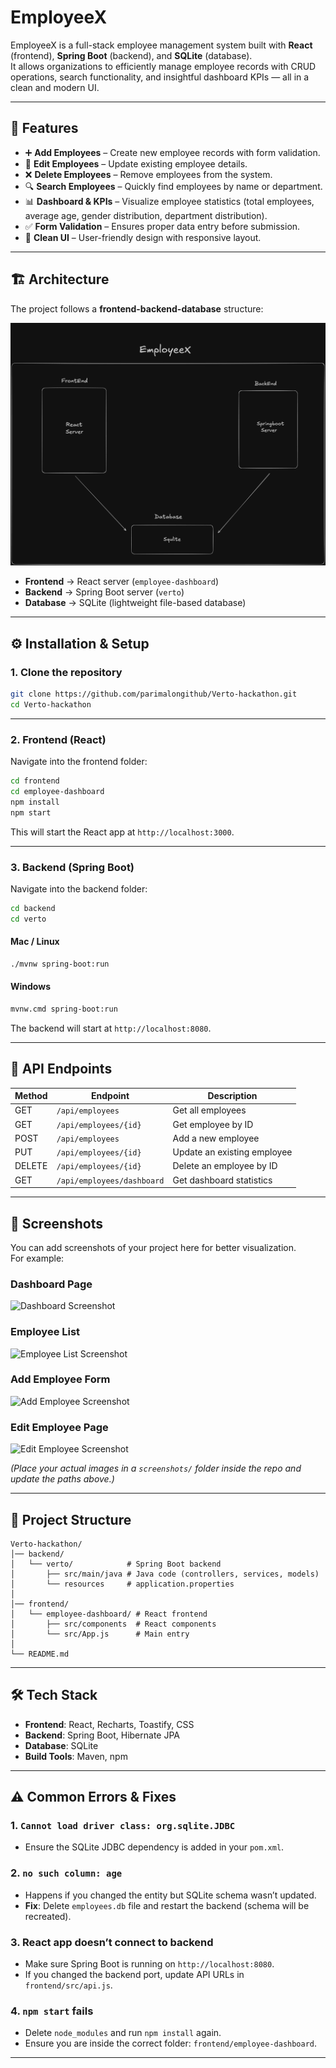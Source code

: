 # EmployeeX

EmployeeX is a full-stack employee management system built with **React** (frontend), **Spring Boot** (backend), and **SQLite** (database).  
It allows organizations to efficiently manage employee records with CRUD operations, search functionality, and insightful dashboard KPIs — all in a clean and modern UI.

---

## 📌 Features

- ➕ **Add Employees** – Create new employee records with form validation.  
- 📝 **Edit Employees** – Update existing employee details.  
- ❌ **Delete Employees** – Remove employees from the system.  
- 🔍 **Search Employees** – Quickly find employees by name or department.  
- 📊 **Dashboard & KPIs** – Visualize employee statistics (total employees, average age, gender distribution, department distribution).  
- ✅ **Form Validation** – Ensures proper data entry before submission.  
- 🎨 **Clean UI** – User-friendly design with responsive layout.

---

## 🏗️ Architecture

The project follows a **frontend-backend-database** structure:

![Architecture Diagram](architecture.png)

- **Frontend** → React server (`employee-dashboard`)  
- **Backend** → Spring Boot server (`verto`)  
- **Database** → SQLite (lightweight file-based database)

---

## ⚙️ Installation & Setup

### 1. Clone the repository

```bash
git clone https://github.com/parimalongithub/Verto-hackathon.git
cd Verto-hackathon
```

---

### 2. Frontend (React)

Navigate into the frontend folder:

```bash
cd frontend
cd employee-dashboard
npm install
npm start
```

This will start the React app at `http://localhost:3000`.

---

### 3. Backend (Spring Boot)

Navigate into the backend folder:

```bash
cd backend
cd verto
```

#### Mac / Linux

```bash
./mvnw spring-boot:run
```

#### Windows

```bash
mvnw.cmd spring-boot:run
```

The backend will start at `http://localhost:8080`.

---

## 🚀 API Endpoints

| Method | Endpoint                   | Description                |
|--------|----------------------------|----------------------------|
| GET    | `/api/employees`           | Get all employees          |
| GET    | `/api/employees/{id}`      | Get employee by ID         |
| POST   | `/api/employees`           | Add a new employee         |
| PUT    | `/api/employees/{id}`      | Update an existing employee|
| DELETE | `/api/employees/{id}`      | Delete an employee by ID   |
| GET    | `/api/employees/dashboard` | Get dashboard statistics   |

---

## 📸 Screenshots

You can add screenshots of your project here for better visualization.  
For example:  

### Dashboard Page
![Dashboard Screenshot](Dashboard)

### Employee List
![Employee List Screenshot](Employee_list)

### Add Employee Form
![Add Employee Screenshot](Addemployee)

### Edit Employee Page
![Edit Employee Screenshot](Editemployee)

*(Place your actual images in a `screenshots/` folder inside the repo and update the paths above.)*

---

## 📂 Project Structure

```
Verto-hackathon/
│── backend/
│   └── verto/            # Spring Boot backend
│       ├── src/main/java # Java code (controllers, services, models)
│       └── resources     # application.properties
│
│── frontend/
│   └── employee-dashboard/ # React frontend
│       ├── src/components  # React components
│       └── src/App.js      # Main entry
│
└── README.md
```

---

## 🛠️ Tech Stack

- **Frontend**: React, Recharts, Toastify, CSS  
- **Backend**: Spring Boot, Hibernate JPA  
- **Database**: SQLite  
- **Build Tools**: Maven, npm

---

## ⚠️ Common Errors & Fixes

### 1. `Cannot load driver class: org.sqlite.JDBC`
- Ensure the SQLite JDBC dependency is added in your `pom.xml`.

### 2. `no such column: age`
- Happens if you changed the entity but SQLite schema wasn’t updated.  
- **Fix**: Delete `employees.db` file and restart the backend (schema will be recreated).

### 3. React app doesn’t connect to backend
- Make sure Spring Boot is running on `http://localhost:8080`.  
- If you changed the backend port, update API URLs in `frontend/src/api.js`.

### 4. `npm start` fails
- Delete `node_modules` and run `npm install` again.  
- Ensure you are inside the correct folder: `frontend/employee-dashboard`.

---
